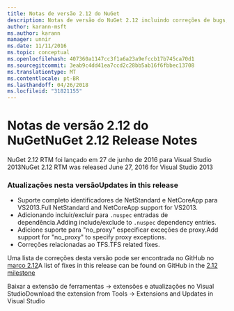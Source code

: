 ```yaml
---
title: Notas de versão 2.12 do NuGet
description: Notas de versão do NuGet 2.12 incluindo correções de bugs, problemas conhecidos, recursos adicionados e DCRs.
author: karann-msft
ms.author: karann
manager: unnir
ms.date: 11/11/2016
ms.topic: conceptual
ms.openlocfilehash: 407360a1147cc3f1a6a23a9efccb17b745ca70d1
ms.sourcegitcommit: 3eab9c4dd41ea7ccd2c28bb5ab16f6fbbec13708
ms.translationtype: MT
ms.contentlocale: pt-BR
ms.lasthandoff: 04/26/2018
ms.locfileid: "31821155"
---
```

# <a name="nuget-212-release-notes"></a><span data-ttu-id="4a651-103">Notas de versão 2.12 do NuGet</span><span class="sxs-lookup"><span data-stu-id="4a651-103">NuGet 2.12 Release Notes</span></span>

<span data-ttu-id="4a651-104">NuGet 2.12 RTM foi lançado em 27 de junho de 2016 para Visual Studio 2013</span><span class="sxs-lookup"><span data-stu-id="4a651-104">NuGet 2.12 RTM was released June 27, 2016 for Visual Studio 2013</span></span>

### <a name="updates-in-this-release"></a><span data-ttu-id="4a651-105">Atualizações nesta versão</span><span class="sxs-lookup"><span data-stu-id="4a651-105">Updates in this release</span></span>

* <span data-ttu-id="4a651-106">Suporte completo identificadores de NetStandard e NetCoreApp para VS2013.</span><span class="sxs-lookup"><span data-stu-id="4a651-106">Full NetStandard  and NetCoreApp support for VS2013.</span></span>
* <span data-ttu-id="4a651-107">Adicionando incluir/excluir para `.nuspec` entradas de dependência.</span><span class="sxs-lookup"><span data-stu-id="4a651-107">Adding include/exclude to `.nuspec` dependency entries.</span></span>
* <span data-ttu-id="4a651-108">Adicione suporte para "no_proxy" especificar exceções de proxy.</span><span class="sxs-lookup"><span data-stu-id="4a651-108">Add support for "no_proxy" to specify proxy exceptions.</span></span>
* <span data-ttu-id="4a651-109">Correções relacionadas ao TFS.</span><span class="sxs-lookup"><span data-stu-id="4a651-109">TFS related fixes.</span></span>

<span data-ttu-id="4a651-110">Uma lista de correções desta versão pode ser encontrada no GitHub no [marco 2.12](https://github.com/NuGet/Home/issues?q=milestone%3A2.12+is%3Aclosed)</span><span class="sxs-lookup"><span data-stu-id="4a651-110">A list of fixes in this release can be found on GitHub in the [2.12 milestone](https://github.com/NuGet/Home/issues?q=milestone%3A2.12+is%3Aclosed)</span></span>

<span data-ttu-id="4a651-111">Baixar a extensão de ferramentas -> extensões e atualizações no Visual Studio</span><span class="sxs-lookup"><span data-stu-id="4a651-111">Download the extension from Tools -> Extensions and Updates in Visual Studio</span></span>
